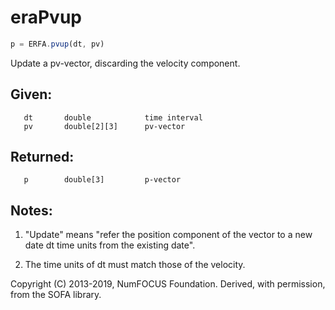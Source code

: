 # eraPvup

```js
p = ERFA.pvup(dt, pv)
```

Update a pv-vector, discarding the velocity component.

## Given:
```
   dt       double            time interval
   pv       double[2][3]      pv-vector
```

## Returned:
```
   p        double[3]         p-vector
```

## Notes:

1) "Update" means "refer the position component of the vector to a
   new date dt time units from the existing date".

2) The time units of dt must match those of the velocity.

Copyright (C) 2013-2019, NumFOCUS Foundation.
Derived, with permission, from the SOFA library.
